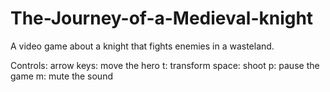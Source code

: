 # The-Journey-of-a-Medieval-knight
A video game about a knight that fights enemies in a wasteland.

Controls:
arrow keys: move the hero
t: transform
space: shoot
p: pause the game
m: mute the sound
